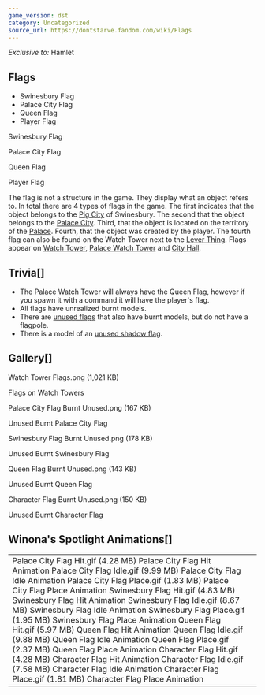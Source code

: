 ```yaml
---
game_version: dst
category: Uncategorized
source_url: https://dontstarve.fandom.com/wiki/Flags
---
```


*Exclusive to:* Hamlet

## Flags

* Swinesbury Flag
* Palace City Flag
* Queen Flag
* Player Flag

Swinesbury Flag

Palace City Flag

Queen Flag

Player Flag

The flag is not a structure in the game. They display what an object refers to. In total there are 4 types of flags in the game. The first indicates that the object belongs to the [Pig City](/wiki/Pig_City "Pig City") of Swinesbury. The second that the object belongs to the [Palace City](/wiki/Pig_City "Pig City"). Third, that the object is located on the territory of the [Palace](/wiki/Palace "Palace"). Fourth, that the object was created by the player. The fourth flag can also be found on the Watch Tower next to the [Lever Thing](/wiki/Lever_Thing "Lever Thing"). Flags appear on [Watch Tower](/wiki/Watch_Tower "Watch Tower"), [Palace Watch Tower](/wiki/Watch_Tower "Watch Tower") and [City Hall](/wiki/Swinesbury_City_Hall "Swinesbury City Hall").

## Trivia[]

* The Palace Watch Tower will always have the Queen Flag, however if you spawn it with a command it will have the player's flag.
* All flags have unrealized burnt models.
* There are [unused flags](/wiki/Unimplemented_Mechanics_and_Animations#Flag "Unimplemented Mechanics and Animations") that also have burnt models, but do not have a flagpole.
* There is a model of an [unused shadow flag](/wiki/Unimplemented_Mechanics_and_Animations#Shadow_Flag "Unimplemented Mechanics and Animations").

## Gallery[]

Watch Tower Flags.png (1,021 KB)

Flags on Watch Towers

Palace City Flag Burnt Unused.png (167 KB)

Unused Burnt Palace City Flag

Swinesbury Flag Burnt Unused.png (178 KB)

Unused Burnt Swinesbury Flag

Queen Flag Burnt Unused.png (143 KB)

Unused Burnt Queen Flag

Character Flag Burnt Unused.png (150 KB)

Unused Burnt Character Flag

## Winona's Spotlight Animations[]

|  |  |
| --- | --- |
| Palace City Flag Hit.gif (4.28 MB)  Palace City Flag Hit Animation  Palace City Flag Idle.gif (9.99 MB)  Palace City Flag Idle Animation  Palace City Flag Place.gif (1.83 MB)  Palace City Flag Place Animation  Swinesbury Flag Hit.gif (4.83 MB)  Swinesbury Flag Hit Animation  Swinesbury Flag Idle.gif (8.67 MB)  Swinesbury Flag Idle Animation  Swinesbury Flag Place.gif (1.95 MB)  Swinesbury Flag Place Animation  Queen Flag Hit.gif (5.97 MB)  Queen Flag Hit Animation  Queen Flag Idle.gif (9.88 MB)  Queen Flag Idle Animation  Queen Flag Place.gif (2.37 MB)  Queen Flag Place Animation  Character Flag Hit.gif (4.28 MB)  Character Flag Hit Animation  Character Flag Idle.gif (7.58 MB)  Character Flag Idle Animation  Character Flag Place.gif (1.81 MB)  Character Flag Place Animation |  |